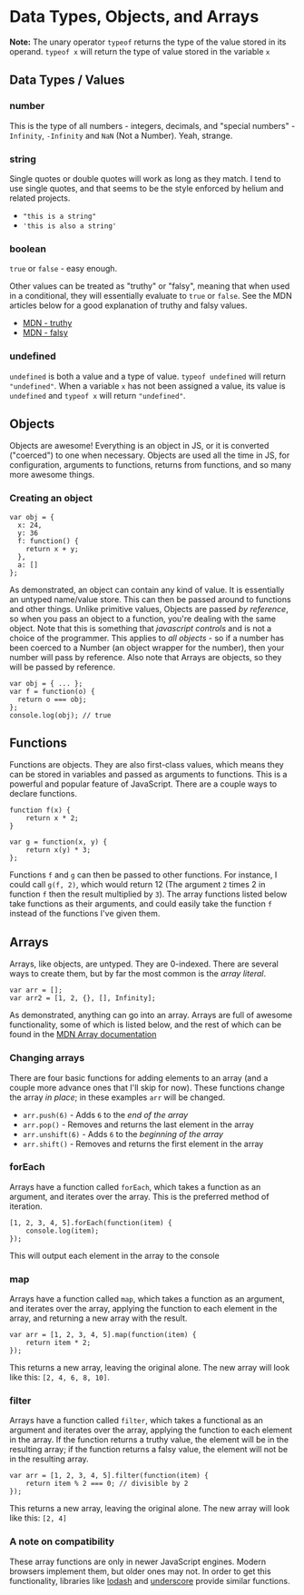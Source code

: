 # Data Types, Objects, and Arrays

**Note:** The unary operator `typeof` returns the type of the value stored in its operand. `typeof x` will return the type of value stored in the variable `x`

## Data Types / Values

### number

This is the type of all numbers - integers, decimals, and "special numbers" - `Infinity`, `-Infinity` and `NaN` (Not a Number). Yeah, strange.

### string

Single quotes or double quotes will work as long as they match. I tend to use single quotes, and that seems to be the style enforced by helium and related projects.

* `"this is a string"`
* `'this is also a string'`

### boolean

`true` or `false` - easy enough.

Other values can be treated as "truthy" or "falsy", meaning that when used in a conditional, they will essentially evaluate to `true` or `false`. See the MDN articles below for a good explanation of truthy and falsy values.

* [MDN - truthy](https://developer.mozilla.org/en-US/docs/Glossary/Truthy)
* [MDN - falsy](https://developer.mozilla.org/en-US/docs/Glossary/Falsy)

### undefined

`undefined` is both a value and a type of value. `typeof undefined` will return `"undefined"`. When a variable `x` has not been assigned a value, its value is `undefined` and `typeof x` will return `"undefined"`.

## Objects

Objects are awesome! Everything is an object in JS, or it is converted ("coerced") to one when necessary. Objects are used all the time in JS, for configuration, arguments to functions, returns from functions, and so many more awesome things.

### Creating an object

    var obj = {
      x: 24,
      y: 36
      f: function() {
        return x + y;
      },
      a: []
    };
  
As demonstrated, an object can contain any kind of value. It is essentially an untyped name/value store. This can then be passed around to functions and other things. Unlike primitive values, Objects are passed *by reference*, so when you pass an object to a function, you're dealing with the same object. Note that this is something that *javascript controls* and is not a choice of the programmer. This applies to *all objects* - so if a number has been coerced to a Number (an object wrapper for the number), then your number will pass by reference. Also note that Arrays are objects, so they will be passed by reference.

    var obj = { ... };
    var f = function(o) {
      return o === obj;
    };
    console.log(obj); // true

## Functions

Functions are objects. They are also first-class values, which means they can be stored in variables and passed as arguments to functions. This is a powerful and popular feature of JavaScript. There are a couple ways to declare functions.

    function f(x) {
    	return x * 2;
    }
    
    var g = function(x, y) {
    	return x(y) * 3;
    };
    
Functions `f` and `g` can then be passed to other functions. For instance, I could call `g(f, 2)`, which would return 12 (The argument `2` times 2 in function `f` then the result multiplied by `3`). The array functions listed below take functions as their arguments, and could easily take the function `f` instead of the functions I've given them.

## Arrays

Arrays, like objects, are untyped. They are 0-indexed. There are several ways to create them, but by far the most common is the *array literal*.

    var arr = [];
    var arr2 = [1, 2, {}, [], Infinity];
    
As demonstrated, anything can go into an array. Arrays are full of awesome functionality, some of which is listed below, and the rest of which can be found in the [MDN Array documentation](https://developer.mozilla.org/en-US/docs/Web/JavaScript/Reference/Global_Objects/Array)

### Changing arrays

There are four basic functions for adding elements to an array (and a couple more advance ones that I'll skip for now). These functions change the array *in place*; in these examples `arr` will be changed.

* `arr.push(6)` - Adds `6` to the *end of the array*
* `arr.pop()` - Removes and returns the last element in the array
* `arr.unshift(6)` - Adds `6` to the *beginning of the array*
* `arr.shift()` - Removes and returns the first element in the array

### forEach

Arrays have a function called `forEach`, which takes a function as an argument, and iterates over the array. This is the preferred method of iteration.

    [1, 2, 3, 4, 5].forEach(function(item) {
    	console.log(item);
    });
    
This will output each element in the array to the console

### map

Arrays have a function called `map`, which takes a function as an argument, and iterates over the array, applying the function to each element in the array, and returning a new array with the result.

    var arr = [1, 2, 3, 4, 5].map(function(item) {
    	return item * 2;
    });
    
This returns a new array, leaving the original alone. The new array will look like this: `[2, 4, 6, 8, 10]`.

### filter

Arrays have a function called `filter`, which takes a functional as an argument and iterates over the array, applying the function to each element in the array. If the function returns a truthy value, the element will be in the resulting array; if the function returns a falsy value, the element will not be in the resulting array.

    var arr = [1, 2, 3, 4, 5].filter(function(item) {
    	return item % 2 === 0; // divisible by 2
    });
    
This returns a new array, leaving the original alone. The new array will look like this: `[2, 4]`

### A note on compatibility

These array functions are only in newer JavaScript engines. Modern browsers implement them, but older ones may not. In order to get this functionality, libraries like [lodash](https://lodash.com/) and [underscore](http://underscorejs.org/) provide similar functions. 
